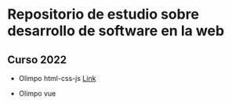 # Repositorio de estudio sobre desarrollo de software en la web

## Curso 2022

- Olimpo html-css-js [Link](https://github.com/DavidMedinaO/desarrollo-web-frontend/tree/2022-tienda-olimpo-basic)

- Olimpo vue